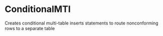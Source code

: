 # ConditionalMTI
Creates conditional multi-table inserts statements to route nonconforming rows to a separate table

